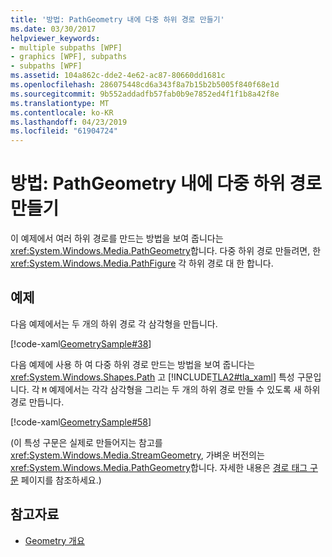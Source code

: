 ```yaml
---
title: '방법: PathGeometry 내에 다중 하위 경로 만들기'
ms.date: 03/30/2017
helpviewer_keywords:
- multiple subpaths [WPF]
- graphics [WPF], subpaths
- subpaths [WPF]
ms.assetid: 104a862c-dde2-4e62-ac87-80660dd1681c
ms.openlocfilehash: 286075448cd6a343f8a7b15b2b5005f840f68e1d
ms.sourcegitcommit: 9b552addadfb57fab0b9e7852ed4f1f1b8a42f8e
ms.translationtype: MT
ms.contentlocale: ko-KR
ms.lasthandoff: 04/23/2019
ms.locfileid: "61904724"
---
```

# <a name="how-to-create-multiple-subpaths-within-a-pathgeometry"></a>방법: PathGeometry 내에 다중 하위 경로 만들기
이 예제에서 여러 하위 경로를 만드는 방법을 보여 줍니다는 <xref:System.Windows.Media.PathGeometry>합니다. 다중 하위 경로 만들려면, 한 <xref:System.Windows.Media.PathFigure> 각 하위 경로 대 한 합니다.  
  
## <a name="example"></a>예제  
 다음 예제에서는 두 개의 하위 경로 각 삼각형을 만듭니다.  
  
 [!code-xaml[GeometrySample#38](~/samples/snippets/csharp/VS_Snippets_Wpf/GeometrySample/CS/pathgeometryexample.xaml#38)]  
  
 다음 예제에 사용 하 여 다중 하위 경로 만드는 방법을 보여 줍니다는 <xref:System.Windows.Shapes.Path> 고 [!INCLUDE[TLA2#tla_xaml](../../../../includes/tla2sharptla-xaml-md.md)] 특성 구문입니다. 각 `M` 예제에서는 각각 삼각형을 그리는 두 개의 하위 경로 만들 수 있도록 새 하위 경로 만듭니다.  
  
 [!code-xaml[GeometrySample#58](~/samples/snippets/csharp/VS_Snippets_Wpf/GeometrySample/CS/geometryattributesyntaxexample.xaml#58)]  
  
 (이 특성 구문은 실제로 만들어지는 참고를 <xref:System.Windows.Media.StreamGeometry>, 가벼운 버전의는 <xref:System.Windows.Media.PathGeometry>합니다. 자세한 내용은 [경로 태그 구문](path-markup-syntax.md) 페이지를 참조하세요.)  
  
## <a name="see-also"></a>참고자료

- [Geometry 개요](geometry-overview.md)
